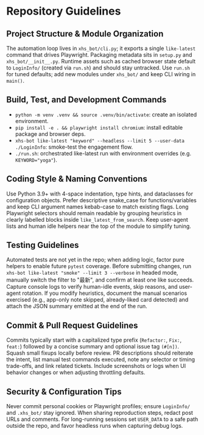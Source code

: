 # Repository Guidelines

## Project Structure & Module Organization
The automation loop lives in `xhs_bot/cli.py`; it exports a single `like-latest` command that drives Playwright. Packaging metadata sits in `setup.py` and `xhs_bot/__init__.py`. Runtime assets such as cached browser state default to `LoginInfo/` (created via `run.sh`) and should stay untracked. Use `run.sh` for tuned defaults; add new modules under `xhs_bot/` and keep CLI wiring in `main()`.

## Build, Test, and Development Commands
- `python -m venv .venv && source .venv/bin/activate`: create an isolated environment.
- `pip install -e . && playwright install chromium`: install editable package and browser deps.
- `xhs-bot like-latest "keyword" --headless --limit 5 --user-data ./LoginInfo`: smoke-test the engagement flow.
- `./run.sh`: orchestrated like-latest run with environment overrides (e.g. `KEYWORD="yoga"`).

## Coding Style & Naming Conventions
Use Python 3.9+ with 4-space indentation, type hints, and dataclasses for configuration objects. Prefer descriptive snake_case for functions/variables and keep CLI argument names kebab-case to match existing flags. Long Playwright selectors should remain readable by grouping heuristics in clearly labelled blocks inside `like_latest_from_search`. Keep user-agent lists and human idle helpers near the top of the module to simplify tuning.

## Testing Guidelines
Automated tests are not yet in the repo; when adding logic, factor pure helpers to enable future `pytest` coverage. Before submitting changes, run `xhs-bot like-latest "smoke" --limit 3 --verbose` in headed mode, manually switch the filter to "最新", and confirm at least one like succeeds. Capture console logs to verify human-idle events, skip reasons, and user-agent rotation. If you modify heuristics, document the manual scenarios exercised (e.g., app-only note skipped, already-liked card detected) and attach the JSON summary emitted at the end of the run.

## Commit & Pull Request Guidelines
Commits typically start with a capitalized type prefix (`Refactor:`, `Fix:`, `feat:`) followed by a concise summary and optional issue tag `(#[n])`. Squash small fixups locally before review. PR descriptions should reiterate the intent, list manual test commands executed, note any selector or timing trade-offs, and link related tickets. Include screenshots or logs when UI behavior changes or when adjusting throttling defaults.

## Security & Configuration Tips
Never commit personal cookies or Playwright profiles; ensure `LoginInfo/` and `.xhs_bot/` stay ignored. When sharing reproduction steps, redact post URLs and comments. For long-running sessions set `USER_DATA` to a safe path outside the repo, and favor headless runs when capturing debug logs.
